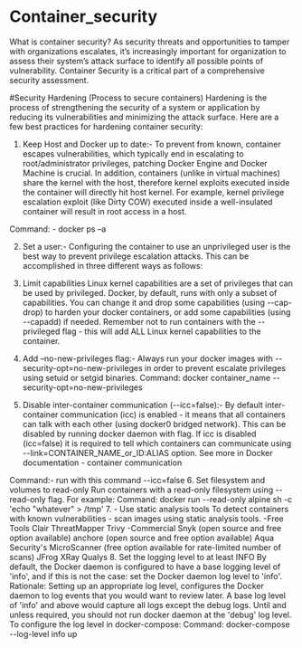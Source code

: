 # Container_security
What is container security? As security threats and opportunities to tamper with organizations escalates, it’s increasingly important for organization to assess their system’s attack surface to identify all possible points of vulnerability. Container Security is a critical part of a comprehensive security assessment. 

#Security Hardening (Process to secure containers) 
Hardening is the process of strengthening the security of a system or application by reducing its vulnerabilities and minimizing the attack surface. Here are a few best practices for hardening container security: 
1.	Keep Host and Docker up to date:- 
To prevent from known, container escapes vulnerabilities, which typically end in escalating to root/administrator privileges, patching Docker Engine and Docker Machine is crucial. 
In addition, containers (unlike in virtual machines) share the kernel with the host, therefore kernel exploits executed inside the container will directly hit host kernel. For example, kernel privilege escalation exploit (like Dirty COW) executed inside a well-insulated container will result in root access in a host.
 
Command: - docker ps –a 

2.	Set a user:- 
Configuring the container to use an unprivileged user is the best way to prevent privilege escalation attacks. This can be accomplished in three different ways as follows: 
  
3.	Limit capabilities 
Linux kernel capabilities are a set of privileges that can be used by privileged. Docker, by default, runs with only a subset of capabilities. You can change it and drop some capabilities (using --cap-drop) to harden your docker containers, or add some capabilities (using --capadd) if needed. Remember not to run containers with the --privileged flag - this will add ALL Linux kernel capabilities to the container. 
  
4.	Add –no-new-privileges flag:- 
Always run your docker images with --security-opt=no-new-privileges in order to prevent escalate privileges using setuid or setgid binaries. 
Command: docker container_name --security-opt=no-new-privileges 
5.	Disable inter-container communication (--icc=false):- 
By default inter-container communication (icc) is enabled - it means that all containers can talk with each other (using docker0 bridged network). This can be disabled by running docker daemon with flag. If icc is disabled (icc=false) it is required to tell which containers can communicate using --link=CONTAINER_NAME_or_ID:ALIAS option. See more in Docker documentation - container communication 
 
Command:-  run with this command --icc=false 
6.	Set filesystem and volumes to read-only 
Run containers with a read-only filesystem using --read-only flag. For example: 
Command: docker run --read-only alpine sh -c 'echo "whatever" > /tmp' 
7.	- Use static analysis tools 
To detect containers with known vulnerabilities - scan images using static analysis tools. 
-Free Tools 
Clair 
ThreatMapper 
Trivy 
-Commercial 
Snyk (open source and free option available) anchore (open source and free option available) 
Aqua Security's MicroScanner (free option available for rate-limited number of scans) 
JFrog XRay 
Qualys 
8. Set the logging level to at least INFO 
By default, the Docker daemon is configured to have a base logging level of 'info', and if this is not the case: set the Docker daemon log level to 'info'. Rationale: Setting up an appropriate log level, configures the Docker daemon to log events that you would want to review later. A base log level of 'info' and above would capture all logs except the debug logs. Until and unless required, you should not run docker daemon at the 'debug' log level. 
To configure the log level in docker-compose: 
Command: docker-compose --log-level info up 

